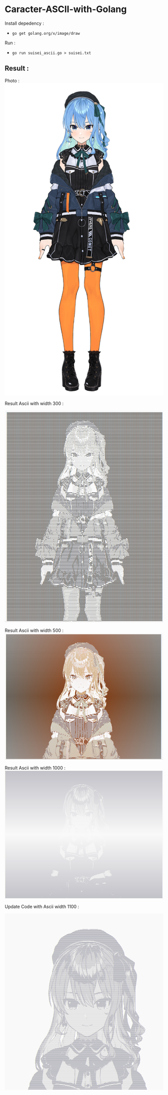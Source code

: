 # Caracter-ASCII-with-Golang

Install depedency :
- ```go get golang.org/x/image/draw``` 

Run :
- ```go run suisei_ascii.go > suisei.txt```

## Result :

Photo :
![alt text](Hoshimachi-Suisei.png)

Result Ascii with width 300 : 

![alt text](<Cuplikan layar 2025-05-24 084645.png>)

Result Ascii with width 500 :
![alt text](<Cuplikan layar 2025-05-24 082849.png>)

Result Ascii with width 1000 :
![alt text](<Cuplikan layar 2025-05-24 082934.png>)

Update Code with Ascii width 1100  :

![alt text](<Cuplikan layar 2025-05-24 093156.png>)
